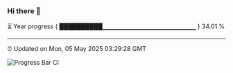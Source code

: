 ### Hi there 👋

⏳ Year progress { ██████████▁▁▁▁▁▁▁▁▁▁▁▁▁▁▁▁▁▁▁▁ } 34.01 %

---

⏰ Updated on Mon, 05 May 2025 03:29:28 GMT

![Progress Bar CI](https://github.com/IshwaranRudhara/GIT-ACTION/workflows/Progress%20Bar%20CI/badge.svg)
